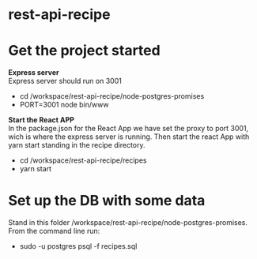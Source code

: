 # rest-api-recipe

# Get the project started
**Express server**  
Express server should run on 3001
- cd /workspace/rest-api-recipe/node-postgres-promises 
- PORT=3001 node bin/www

**Start the React APP**  
In the package.json for the React App we have set the proxy to port 3001, wich is where the express server is running. Then start the react App with yarn start standing in the recipe directory.

- cd /workspace/rest-api-recipe/recipes
- yarn start

# Set up the DB with some data
Stand in this folder /workspace/rest-api-recipe/node-postgres-promises.
From the command line run:
- sudo -u postgres psql -f recipes.sql

